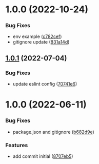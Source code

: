 # 1.0.0 (2022-10-24)


### Bug Fixes

* env example ([c782cef](https://github.com/ialexanderbrito/marvel/commit/c782cef7b0b598be60be000ca97516dd612db25e))
* gitignore update ([831a14d](https://github.com/ialexanderbrito/marvel/commit/831a14d698c6fb8676a74d26c6b7f8db03d912b0))

## [1.0.1](https://github.com/alxUI/boilerplate-vite/compare/v1.0.0...v1.0.1) (2022-07-04)


### Bug Fixes

* update eslint config ([70741e6](https://github.com/alxUI/boilerplate-vite/commit/70741e674ac6c9d5f64a588a8fe8d5ebbd3b4eb6))

# 1.0.0 (2022-06-11)


### Bug Fixes

* package.json and gitignore ([b682d9e](https://github.com/alxUI/boilerplate-vite/commit/b682d9ee4d5521390a2050ae803628c984ca196a))


### Features

* add commit initial ([8707eb5](https://github.com/alxUI/boilerplate-vite/commit/8707eb5539fdc09b52db5a285350e4444c14c830))
